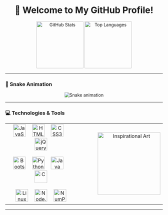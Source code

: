 

<!--
**diogoh-11/diogoh-11** is a ✨ _special_ ✨ repository because its `README.md` (this file) appears on your GitHub profile.

Here are some ideas to get you started:

- 🔭 I’m currently working on ...
- 🌱 I’m currently learning ...
- 👯 I’m looking to collaborate on ...
- 🤔 I’m looking for help with ...
- 💬 Ask me about ...
- 📫 How to reach me: ...
- 😄 Pronouns: ...
- ⚡ Fun fact: ...
-->

<div align="center">
  <h1>👋 Welcome to My GitHub Profile!</h1>
</div>

<div align="center">
  <img src="https://github-readme-stats.vercel.app/api?username=diogoh-11&hide_title=false&hide_rank=false&show_icons=true&include_all_commits=true&count_private=true&disable_animations=false&theme=dracula&locale=en&hide_border=false&order=1" height="150" alt="GitHub Stats" />
  <img src="https://github-readme-stats.vercel.app/api/top-langs?username=diogoh-11&locale=en&hide_title=false&layout=compact&card_width=320&langs_count=5&theme=dracula&hide_border=false&order=2" height="150" alt="Top Languages" />
</div>

---

### 🐍 Snake Animation

<div align="center">
  <img src="https://raw.githubusercontent.com/diogoh-11/diogoh-11/main/.github/assets/snake.svg" alt="Snake animation" />
</div>

---

### 💻 Technologies & Tools

<div align="center">
  <table>
    <tr>
      <td>
        <div align="center" style="padding-right: 30px;"> <!-- Added right padding for spacing -->
          <!-- Row 1 -->
          <img src="https://cdn.jsdelivr.net/gh/devicons/devicon/icons/javascript/javascript-original.svg" height="40" alt="JavaScript" />
          <img width="12" />
          <img src="https://cdn.jsdelivr.net/gh/devicons/devicon/icons/html5/html5-original.svg" height="40" alt="HTML5" />
          <img width="12" />
          <img src="https://cdn.jsdelivr.net/gh/devicons/devicon/icons/css3/css3-original.svg" height="40" alt="CSS3" />
          <img width="12" />
          <img src="https://cdn.jsdelivr.net/gh/devicons/devicon/icons/jquery/jquery-original.svg" height="40" alt="jQuery" />
          <br><br>
          <!-- Row 2 -->
          <img src="https://cdn.jsdelivr.net/gh/devicons/devicon/icons/bootstrap/bootstrap-original.svg" height="40" alt="Bootstrap" />
          <img width="12" />
          <img src="https://cdn.jsdelivr.net/gh/devicons/devicon/icons/python/python-original.svg" height="40" alt="Python" />
          <img width="12" />
          <img src="https://cdn.jsdelivr.net/gh/devicons/devicon/icons/java/java-original.svg" height="40" alt="Java" />
          <img width="12" />
          <img src="https://cdn.jsdelivr.net/gh/devicons/devicon/icons/c/c-original.svg" height="40" alt="C" />
          <br><br>
          <!-- Row 3 -->
          <img src="https://cdn.jsdelivr.net/gh/devicons/devicon/icons/linux/linux-original.svg" height="40" alt="Linux" />
          <img width="12" />
          <img src="https://cdn.jsdelivr.net/gh/devicons/devicon/icons/nodejs/nodejs-original.svg" height="40" alt="Node.js" />
          <img width="12" />
          <img src="https://cdn.jsdelivr.net/gh/devicons/devicon/icons/numpy/numpy-original.svg" height="40" alt="NumPy" />
        </div>
      </td>
      <td>
        <div align="center" style="padding-left: 30px;"> <!-- Added left padding for spacing -->
          <img height="200" src="https://pics.craiyon.com/2023-06-18/c6bbfa61d93d474bbc2149a43ad504e5.webp" alt="Inspirational Art" />
        </div>
      </td>
    </tr>
  </table>
</div>

---


